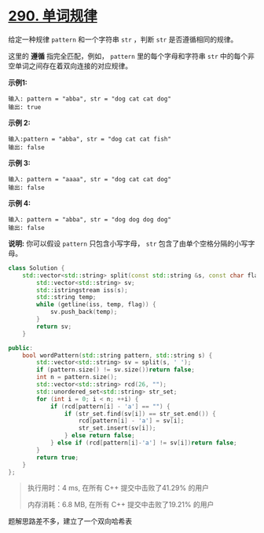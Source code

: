 # [290. 单词规律](https://leetcode-cn.com/problems/word-pattern/)

给定一种规律 `pattern` 和一个字符串 `str` ，判断 `str` 是否遵循相同的规律。

这里的 **遵循** 指完全匹配，例如， `pattern` 里的每个字母和字符串 `str` 中的每个非空单词之间存在着双向连接的对应规律。

**示例1:**

```
输入: pattern = "abba", str = "dog cat cat dog"
输出: true
```

**示例 2:**

```
输入:pattern = "abba", str = "dog cat cat fish"
输出: false
```

**示例 3:**

```
输入: pattern = "aaaa", str = "dog cat cat dog"
输出: false
```

**示例 4:**

```
输入: pattern = "abba", str = "dog dog dog dog"
输出: false
```

**说明:**
 你可以假设 `pattern` 只包含小写字母， `str` 包含了由单个空格分隔的小写字母。 

```c++
class Solution {
    std::vector<std::string> split(const std::string &s, const char flag = ' ') {
        std::vector<std::string> sv;
        std::istringstream iss(s);
        std::string temp;
        while (getline(iss, temp, flag)) {
            sv.push_back(temp);
        }
        return sv;
    }

public:
    bool wordPattern(std::string pattern, std::string s) {
        std::vector<std::string> sv = split(s, ' ');
        if (pattern.size() != sv.size())return false;
        int n = pattern.size();
        std::vector<std::string> rcd(26, "");
        std::unordered_set<std::string> str_set;
        for (int i = 0; i < n; ++i) {
            if (rcd[pattern[i] - 'a'] == "") {
                if (str_set.find(sv[i]) == str_set.end()) {
                    rcd[pattern[i] - 'a'] = sv[i];
                    str_set.insert(sv[i]);
                } else return false;
            } else if (rcd[pattern[i]-'a'] != sv[i])return false;
        }
        return true;
    }
};
```

> 执行用时：4 ms, 在所有 C++ 提交中击败了41.29% 的用户
>
> 内存消耗：6.8 MB, 在所有 C++ 提交中击败了19.21% 的用户

题解思路差不多，建立了一个双向哈希表






